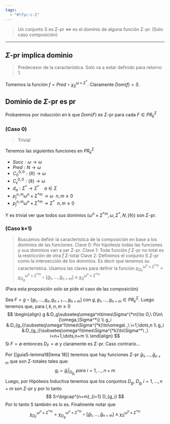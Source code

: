 ```yaml
---
tags:
  - "#lfyc-c-I"
---
```

> Un conjunto S es $\Sigma$-pr $\iff$ es el dominio de alguna función $\Sigma$-pr. (Solo caso composición)

---
## $\Sigma$-pr implica dominio
> Predecesor de la característica. Solo va a estar definido para retorno 1.

Tomemos la función $f=Pred\circ\chi^{\omega\times\Sigma^*}_S$.
Claramente $Dom(f)=S$.
## Dominio de $\Sigma$-pr es pr
Probaremos por inducción en k que $Dom(F)$ es $\Sigma$-pr para cada $F\in PR^{\Sigma}_k$
### (Caso 0)
> Trivial

Tenemos las siguientes funciones en $PR^{\Sigma}_k$
- $Succ:\omega\to\omega$
- $Pred:N\to\omega$
- $C_0^{0,0}:\{\lozenge\}\to\omega$
- $C_\epsilon^{0,0}:\{\lozenge\}\to\omega$
- $d_a:\Sigma^*\to\Sigma^*\quad a\in\Sigma$
- $p_j^{n,m}\omega^n\times\Sigma^{*m}\to\omega\ \ n,m\ge 0$
- $p_j^{n,m}\omega^n\times\Sigma^{*m}\to\Sigma^*\ \ n,m\ge 0$

Y es trivial ver que todos sus dominios ($\omega^n\times\Sigma^{*m}, \omega, \Sigma^*, N, \{\lozenge\}$) son $\Sigma$-pr.

<div style="page-break-after: always;"></div>

### (Caso k+1)
> Buscamos definir la característica de la composición en base a los dominios de las funciones.
> Clave 0: Por hipótesis todas las funciones y sus dominios van a ser $\Sigma$-pr. 
> Clave 1: Toda función $f$ $\Sigma$-pr no total es la restricción de otra $\bar f$ $\Sigma$-total 
> Clave 2: Definimos el conjunto S $\Sigma$-pr como la intersección de los dominios. Es decir que tenemos su característica.
> Usamos las claves para definir la función $\chi_{D_F}^{\omega^n\times\Sigma^{*m}}=\chi_{D_g}^{\omega^n\times\Sigma^{*m}}\circ[\bar g_1,\dots,\bar g_{n+m}]\land\chi_{S}^{\omega^n\times\Sigma^{*m}}$

(Para esta proposición solo se pide el caso de las composición)

Sea $F=g\circ[g_1,\dots,g_n,g_{n+1}\dots,g_{n+m}]$ con $g,g_1,\dots,g_{n+m}\in PR^{\Sigma}_k$.
Luego tenemos que, para $l,k,n,m\ge 0$
 $$
 \begin{align}
 g &:D_g\subseteq\omega^n\times\Sigma^{*m}\to O,\ O\in\{\omega,\Sigma^*\} \\
 g_i &:D_{g_i}\subseteq\omega^l\times\Sigma^{*k}\to\omega\ ,\ i=1,\dots,n \\
 g_i &:D_{g_i}\subseteq\omega^l\times\Sigma^{*k}\to\Sigma^*\ ,\ i=n+1,\dots,n+m \\
 \end{align}
 $$ 
Si $F=\emptyset$ entonces $D_F=\emptyset$ y claramente es $\Sigma$-pr.
Caso contrario...

Por [[guia5-lemma18|lema 18]] tenemos que hay funciones $\Sigma$-pr $\bar g_1,\dots,\bar g_{n+m}$ que son $\Sigma$-totales tales que:
$$g_i=\bar g_i|_{D_{g_i}}\ para\ i=1,\dots,n+m$$
Luego, por Hipótesis Inductiva tenemos que los conjuntos $D_g,\ D_{g_i}\ i=1,\dots, n+m$ son $\Sigma$-pr y por lo tanto
$$
S=\bigcap^{n+m}_{i=1} D_{g_i}
$$
Por lo tanto S también es lo es.
Finalmente notar que
$$
\chi_{D_F}^{\omega^n\times\Sigma^{*m}}=
\chi_{D_g}^{\omega^n\times\Sigma^{*m}}\circ
[\bar g_1,\dots,\bar g_{n+m}]\land
\chi_{S}^{\omega^n\times\Sigma^{*m}}
$$
